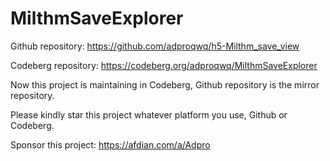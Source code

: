 # MilthmSaveExplorer

Github repository: https://github.com/adproqwq/h5-Milthm_save_view

Codeberg repository: https://codeberg.org/adproqwq/MilthmSaveExplorer

Now this project is maintaining in Codeberg, Github repository is the mirror repository.

Please kindly star this project whatever platform you use, Github or Codeberg.

Sponsor this project: https://afdian.com/a/Adpro